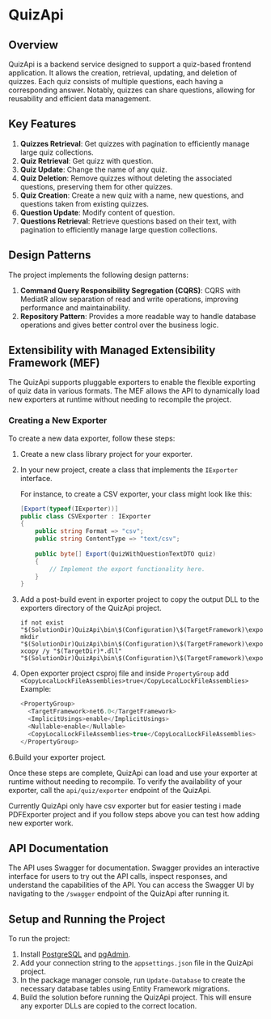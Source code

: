 # QuizApi

## Overview
QuizApi is a backend service designed to support a quiz-based frontend application. It allows the creation, retrieval, updating, and deletion of quizzes. Each quiz consists of multiple questions, each having a corresponding answer. Notably, quizzes can share questions, allowing for reusability and efficient data management.

## Key Features
1. **Quizzes Retrieval**: Get quizzes with pagination to efficiently manage large quiz collections.
2. **Quiz Retrieval**: Get quizz with question.
3. **Quiz Update**: Change the name of any quiz.
4. **Quiz Deletion**: Remove quizzes without deleting the associated questions, preserving them for other quizzes.
5. **Quiz Creation**: Create a new quiz with a name, new questions, and questions taken from existing quizzes.
6. **Question Update**: Modify content of question.
7. **Questions Retrieval**: Retrieve questions based on their text, with pagination to efficiently manage large question collections.

## Design Patterns
The project implements the following design patterns:
1. **Command Query Responsibility Segregation (CQRS)**: CQRS with MediatR allow separation of read and write operations, improving performance and maintainability.
2. **Repository Pattern**: Provides a more readable way to handle database operations and gives better control over the business logic.

## Extensibility with Managed Extensibility Framework (MEF)
The QuizApi supports pluggable exporters to enable the flexible exporting of quiz data in various formats. The MEF allows the API to dynamically load new exporters at runtime without needing to recompile the project. 

### Creating a New Exporter

To create a new data exporter, follow these steps:

1. Create a new class library project for your exporter.
2. In your new project, create a class that implements the `IExporter` interface.

   For instance, to create a CSV exporter, your class might look like this:
   
   ```csharp
   [Export(typeof(IExporter))]
   public class CSVExporter : IExporter
   {
       public string Format => "csv";
       public string ContentType => "text/csv";
       
       public byte[] Export(QuizWithQuestionTextDTO quiz)
       {
           // Implement the export functionality here.
       }
   }
3. Add a post-build event in exporter project to copy the output DLL to the exporters directory of the QuizApi project.
   
   ```text
   if not exist "$(SolutionDir)QuizApi\bin\$(Configuration)\$(TargetFramework)\exporters" mkdir "$(SolutionDir)QuizApi\bin\$(Configuration)\$(TargetFramework)\exporters"
   xcopy /y "$(TargetDir)*.dll" "$(SolutionDir)QuizApi\bin\$(Configuration)\$(TargetFramework)\exporters\"

5. Open exporter project csproj file and inside `PropertyGroup` add `<CopyLocalLockFileAssemblies>true</CopyLocalLockFileAssemblies>`
   Example:
      ```csharp
     <PropertyGroup>
        <TargetFramework>net6.0</TargetFramework>
        <ImplicitUsings>enable</ImplicitUsings>
        <Nullable>enable</Nullable>
	    <CopyLocalLockFileAssemblies>true</CopyLocalLockFileAssemblies>
    </PropertyGroup>
6.Build your exporter project.

Once these steps are complete, QuizApi can load and use your exporter at runtime without needing to recompile. To verify the availability of your exporter, call the `api/quiz/exporter` endpoint of the QuizApi.

Currently QuizApi only have csv exporter but for easier testing i made PDFExporter project and if you follow steps above you can test how adding new exporter work.
## API Documentation
The API uses Swagger for documentation. Swagger provides an interactive interface for users to try out the API calls, inspect responses, and understand the capabilities of the API. You can access the Swagger UI by navigating to the `/swagger` endpoint of the QuizApi after running it.

## Setup and Running the Project
To run the project:

1. Install [PostgreSQL](https://www.postgresql.org/download/) and [pgAdmin](https://www.pgadmin.org/download/).
2. Add your connection string to the `appsettings.json` file in the QuizApi project.
3. In the package manager console, run `Update-Database` to create the necessary database tables using Entity Framework migrations.
4. Build the solution before running the QuizApi project. This will ensure any exporter DLLs are copied to the correct location.
